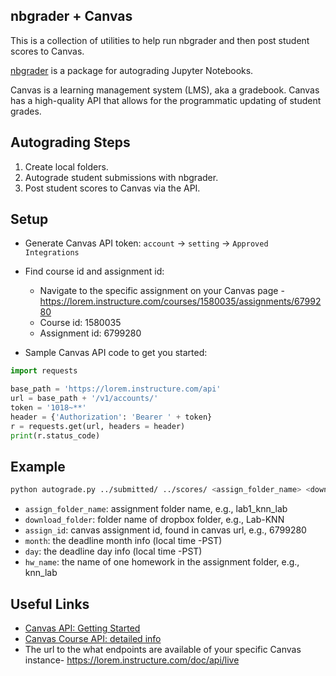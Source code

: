 nbgrader + Canvas
-------

This is a collection of utilities to help run nbgrader and then post student scores to Canvas. 

[nbgrader](https://github.com/jupyter/nbgrader) is a package for autograding Jupyter Notebooks. 

Canvas is a learning management system (LMS), aka a gradebook. Canvas has a high-quality API that allows for the programmatic updating of student grades.

Autograding Steps
------

1. Create local folders.
2. Autograde student submissions with nbgrader.
3. Post student scores to Canvas via the API.


Setup
------

- Generate Canvas API token: `account` -> `setting` -> `Approved Integrations`

- Find course id and assignment id:
  - Navigate to the specific assignment on your Canvas page - https://lorem.instructure.com/courses/1580035/assignments/6799280
  - Course id: 1580035
  - Assignment id: 6799280

- Sample Canvas API code to get you started:

```python
import requests

base_path = 'https://lorem.instructure.com/api'
url = base_path + '/v1/accounts/'
token = '1018~**'
header = {'Authorization': 'Bearer ' + token}
r = requests.get(url, headers = header)
print(r.status_code)
```

Example
------

```bash
python autograde.py ../submitted/ ../scores/ <assign_folder_name> <download_folder> <assign_id> <month> <day> <hw_name>
```

- `assign_folder_name`: assignment folder name, e.g., lab1_knn_lab
- `download_folder`: folder name of dropbox folder, e.g., Lab-KNN
- `assign_id`: canvas assignment id, found in canvas url, e.g., 6799280
- `month`: the deadline month info (local time -PST)
- `day`: the deadline day info (local time -PST)
- `hw_name`: the name of one homework in the assignment folder, e.g., knn_lab

Useful Links
------

- [Canvas API: Getting Started](https://community.canvaslms.com/docs/DOC-14390-canvas-apis-getting-started-the-practical-ins-and-outs-gotchas-tips-and-tricks#jive_content_id_API_Calls_Made_Simple__Curtis_Rose)
- [Canvas Course API: detailed info](https://canvas.instructure.com/doc/api/courses.html)
- The url to the what endpoints are available of your specific Canvas instance- https://lorem.instructure.com/doc/api/live
  